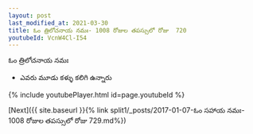 ```yaml
---
layout: post
last_modified_at: 2021-03-30
title: ఓం త్రిలోచనాయ నమః- 1008 రోజుల తపస్సులో రోజు  720
youtubeId: VcnW4Cl-I54
---
```

 
 
 ఓం త్రిలోచనాయ నమః  
 
 -  ఎవరు మూడు కళ్ళు కలిగి ఉన్నారు 
 
  
 
  
 
 
 
 
 
 


{% include youtubePlayer.html id=page.youtubeId %}
 
[Next]({{ site.baseurl }}{% link  split1/_posts/2017-01-07-ఓం సహాయ నమః- 1008 రోజుల తపస్సులో రోజు  729.md%})
 
